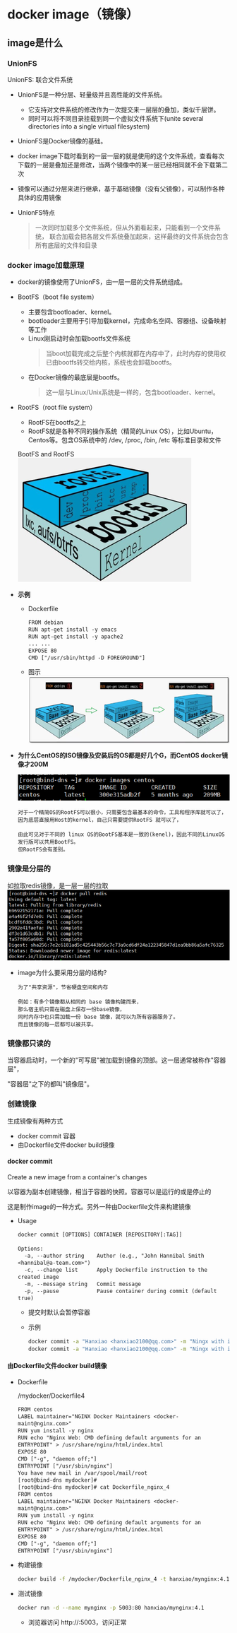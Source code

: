 docker image（镜像）
==

## image是什么
### UnionFS
UnionFS: 联合文件系统


* UnionFS是一种分层、轻量级并且高性能的文件系统。
    * 它支持对文件系统的修改作为一次提交来一层层的叠加，类似千层饼。
    * 同时可以将不同目录挂载到同一个虚拟文件系统下(unite several directories into a single virtual filesystem)
* UnionFS是Docker镜像的基础。
* docker image下载时看到的一层一层的就是使用的这个文件系统，查看每次下载的一层是叠加还是修改，当两个镜像中的某一层已经相同就不会下载第二次
* 镜像可以通过分层来进行继承，基于基础镜像（没有父镜像），可以制作各种具体的应用镜像

* UnionFS特点
    >一次同时加载多个文件系统，但从外面看起来，只能看到一个文件系统，
     联合加载会把各层文件系统叠加起来，这样最终的文件系统会包含所有底层的文件和目录
### docker image加载原理
* docker的镜像使用了UnionFS，由一层一层的文件系统组成。
* BootFS（boot file system）
    * 主要包含bootloader、kernel。
    * bootloader主要用于引导加载kernel，完成命名空间、容器组、设备映射等工作
    * Linux刚启动时会加载bootfs文件系统
        >当boot加载完成之后整个内核就都在内存中了，此时内存的使用权已由bootfs转交给内核，系统也会卸载bootfs。
    * 在Docker镜像的最底层是bootfs。
        >这一层与Linux/Unix系统是一样的，包含bootloader、kernel。
 
* RootFS（root file system）
    * RootFS在bootfs之上
    * RootFS就是各种不同的操作系统（精简的Linux OS），比如Ubuntu，Centos等。包含OS系统中的 /dev, /proc, /bin, /etc 等标准目录和文件
    
    BootFS and RootFS  
    ![](../image/docker_image_BootFS_RootFS.png)


* **示例**

    * Dockerfile
        ```text
        FROM debian
        RUN apt-get install -y emacs
        RUN apt-get install -y apache2
        ... ...
        EXPOSE 80
        CMD ["/usr/sbin/httpd -D FOREGROUND"]
        ```
    
    * 图示
    ![](../image/docker_image_load_step.png)
    
* **为什么CentOS的ISO镜像及安装后的OS都是好几个G，而CentOS docker镜像才200M**
    
    ![](../image/docker_images_centos_size.png)

    ```text
    对于一个精简OS的RootFS可以很小，只需要包含最基本的命令，工具和程序库就可以了，
    因为底层直接用Host的kernel，自己只需要提供RootFS 就可以了，
    
    由此可见对于不同的 linux OS的BootFS基本是一致的(kenel)，因此不同的LinuxOS发行版可以共用BootFS。
    但RootFS会有差别。
    ```

### 镜像是分层的
如拉取redis镜像，是一层一层的拉取
![](../image/docker_image_layer.png)

* image为什么要采用分层的结构?
    ```text
    为了"共享资源"，节省硬盘空间和内存
    
    例如：有多个镜像都从相同的 base 镜像构建而来，
    那么宿主机只需在磁盘上保存一份base镜像，
    同时内存中也只需加载一份 base 镜像，就可以为所有容器服务了。
    而且镜像的每一层都可以被共享。
    ```

### 镜像都只读的
当容器启动时，一个新的"可写层"被加载到镜像的顶部。这一层通常被称作"容器层"，

"容器层"之下的都叫"镜像层"。

### 创建镜像
生成镜像有两种方式
* docker commit 容器
* 由Dockerfile文件docker build镜像

#### docker commit
Create a new image from a container's changes

以容器为副本创建镜像，相当于容器的快照。容器可以是运行的或是停止的

这是制作image的一种方式。另外一种由Dockerfile文件来构建镜像

* Usage
    ```text
    docker commit [OPTIONS] CONTAINER [REPOSITORY[:TAG]]
    
    Options:
      -a, --author string    Author (e.g., "John Hannibal Smith <hannibal@a-team.com>")
      -c, --change list      Apply Dockerfile instruction to the created image
      -m, --message string   Commit message
      -p, --pause            Pause container during commit (default true)
    ```
    * 提交时默认会暂停容器
    
    * 示例
        ```bash
        docker commit -a "Hanxiao <hanxiao2100@qq.com>" -m "Ningx with install vim" 容器ID或容器名 mynginx:1.1
        docker commit -a "Hanxiao <hanxiao2100@qq.com>" -m "Ningx with install vim" 容器ID或容器名 mynginx:latest
        ```
#### 由Dockerfile文件docker build镜像
* Dockerfile

    /mydocker/Dockerfile4
    ```text
    FROM centos
    LABEL maintainer="NGINX Docker Maintainers <docker-maint@nginx.com>"
    RUN yum install -y nginx
    RUN echo "Nginx Web: CMD defining default arguments for an ENTRYPOINT" > /usr/share/nginx/html/index.html
    EXPOSE 80
    CMD ["-g", "daemon off;"]
    ENTRYPOINT ["/usr/sbin/nginx"]
    You have new mail in /var/spool/mail/root
    [root@bind-dns mydocker]# 
    [root@bind-dns mydocker]# cat Dockerfile_nginx_4
    FROM centos
    LABEL maintainer="NGINX Docker Maintainers <docker-maint@nginx.com>"
    RUN yum install -y nginx
    RUN echo "Nginx Web: CMD defining default arguments for an ENTRYPOINT" > /usr/share/nginx/html/index.html
    EXPOSE 80
    CMD ["-g", "daemon off;"]
    ENTRYPOINT ["/usr/sbin/nginx"]
    ```
* 构建镜像
    ```bash
    docker build -f /mydocker/Dockerfile_nginx_4 -t hanxiao/mynginx:4.1 /mydocker
    ```
* 测试镜像
    ```bash
    docker run -d --name mynginx -p 5003:80 hanxiao/mynginx:4.1
    ```
    
    * 浏览器访问 http://<IP>:5003，访问正常